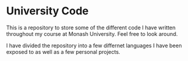 # University Code
This is a repository to store some of the different code I have written throughout my course at Monash University. Feel free to look around.

I have divided the repository into a few differnet languages I have been exposed to as well as a few personal projects.
